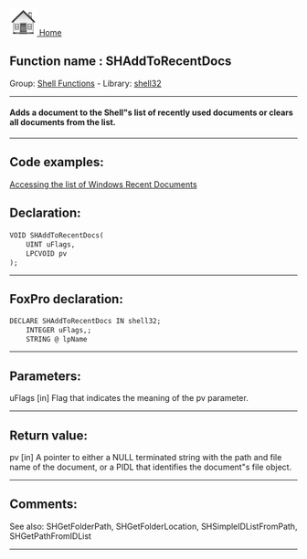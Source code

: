 [<img src="../../images/home.png"> Home ](https://github.com/VFPX/Win32API)  

## Function name : SHAddToRecentDocs
Group: [Shell Functions](../../functions_group.md#Shell_Functions)  -  Library: [shell32](../../../libraries.md#shell32)  
***  


#### Adds a document to the Shell"s list of recently used documents or clears all documents from the list.
***  


## Code examples:
[Accessing the list of Windows Recent Documents](../../samples/sample_094.md)  

## Declaration:
```foxpro  
VOID SHAddToRecentDocs(
    UINT uFlags,
    LPCVOID pv
);  
```  
***  


## FoxPro declaration:
```foxpro  
DECLARE SHAddToRecentDocs IN shell32;
    INTEGER uFlags,;
    STRING @ lpName  
```  
***  


## Parameters:
uFlags 
[in] Flag that indicates the meaning of the pv parameter. 

  
***  


## Return value:
pv 
[in] A pointer to either a NULL terminated string with the path and file name of the document, or a PIDL that identifies the document"s file object.  
***  


## Comments:
See also: SHGetFolderPath, SHGetFolderLocation, SHSimpleIDListFromPath, SHGetPathFromIDList   
  
***  

